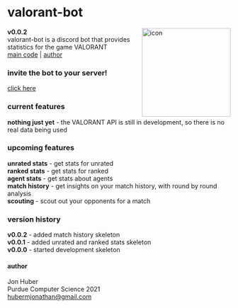 # valorant-bot
**v0.0.2** <img src="https://hubermjonathan-valorant-bot.herokuapp.com/icon" align="right" alt="icon" width="200px" height="200px"></br>
valorant-bot is a discord bot that provides statistics for the game VALORANT</br>
[main code](bot.py) | [author](#author)

### invite the bot to your server!
[click here](https://discordapp.com/oauth2/authorize?client_id=717125416858550322&scope=bot)
### current features
**nothing just yet** - the VALORANT API is still in development, so there is no real data being used
### upcoming features
**unrated stats** - get stats for unrated</br>
**ranked stats** - get stats for ranked</br>
**agent stats** - get stats about agents</br>
**match history** - get insights on your match history, with round by round analysis</br>
**scouting** - scout out your opponents for a match</br>
### version history
**v0.0.2** - added match history skeleton</br>
**v0.0.1** - added unrated and ranked stats skeleton</br>
**v0.0.0** - started development skeleton</br>
#### author
Jon Huber</br>
Purdue Computer Science 2021</br>
[hubermjonathan@gmail.com](mailto:hubermjonathan@gmail.com)
